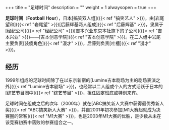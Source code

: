 +++
title = "足球时间"
description = ""
weight = 1
alwaysopen = true
+++


**足球时间**（**Football Hour**），日本[搞笑双人组]({{< ref "搞笑艺人" >}})，由[岩尾望和]({{< ref "岩尾望" >}})[后藤辉基两人组成]({{< ref "后藤辉基" >}})，隶属于[经纪公司]({{< ref "经纪公司" >}})[吉本兴业东京本社旗下的子公司]({{< ref "吉本兴业" >}})——[吉本创意学院]({{< ref "吉本创意学院" >}})。在二人组中岩尾主要负责[装傻角色]({{< ref "漫才" >}})，后藤则负责[吐槽]({{< ref "漫才" >}})。

## 经历

1999年组成的足球时间除了在以东京新宿的[Lumine吉本剧场为主的剧场表演之外]({{< ref "Lumine吉本剧场" >}})，也经常以二人组或个人的方式活跃于日本的[综艺节目圈中]({{< ref "综艺节目" >}})，担任固定班底或特别来宾。

足球时间在组成之后的次年（2000年）就在[ABC搞笑新人大赛中获得最优秀新人奖]({{< ref "ABC搞笑新人大赛" >}})，并自2001年初次参加[M1大赛起就成为决赛圈的常客]({{< ref "M1大赛" >}})，也是2003年M1大赛的优胜，是少数从未在该竞赛初赛中落败的参赛组合之一。
